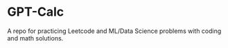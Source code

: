 # GPT-Calc
A repo for practicing Leetcode and ML/Data Science problems with coding and math solutions.
